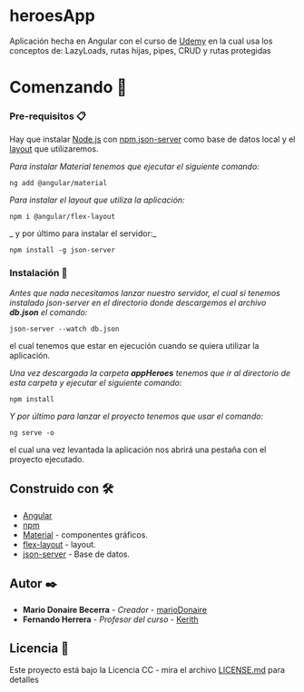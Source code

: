 # heroesApp

Aplicación hecha en Angular con el curso de [Udemy](https://www.udemy.com/course/angular-fernando-herrera/) en la cual usa los conceptos de: LazyLoads, rutas hijas, pipes, CRUD y rutas protegidas

# Comenzando 🚀

### Pre-requisitos 📋

Hay que instalar [Node.js](https://nodejs.org/es/) con [npm](https://www.npmjs.com/),[json-server](https://www.npmjs.com/package/json-server) como base de datos local y el [layout](https://www.npmjs.com/package/@angular/flex-layout) que utilizaremos.

_Para instalar Material tenemos que ejecutar el siguiente comando:_

```
ng add @angular/material
```

_Para instalar el layout que utiliza la aplicación:_

```
npm i @angular/flex-layout
```

_ y por último para instalar el servidor:_

```
npm install -g json-server
```

### Instalación 🔧

_Antes que nada necesitamos lanzar nuestro servidor, el cual si tenemos instalado json-server en el directorio donde descargemos el archivo **db.json** el comando:_

```
json-server --watch db.json
```
el cual tenemos que estar en ejecución cuando se quiera utilizar la aplicación.

_Una vez descargada la carpeta **appHeroes** tenemos que ir al directorio de esta carpeta y ejecutar el siguiente comando:_

```
npm install
```

_Y por último para lanzar el proyecto tenemos que usar el comando:_

```
ng serve -o
```

el cual una vez levantada la aplicación nos abrirá una pestaña con el proyecto ejecutado.

## Construido con 🛠️

* [Angular](https://angular.io/) 
* [npm](https://www.npmjs.com/)
* [Material](https://material.angular.io/) - componentes gráficos.
* [flex-layout](https://www.npmjs.com/package/@angular/flex-layout) - layout.
* [json-server](https://www.npmjs.com/package/json-server) - Base de datos.



## Autor ✒️

* **Mario Donaire Becerra** - *Creador* - [marioDonaire](https://github.com/marioDonaire)
* **Fernando Herrera** - *Profesor del curso* - [Kerith](https://github.com/Klerith)

## Licencia 📄

Este proyecto está bajo la Licencia CC - mira el archivo [LICENSE.md](LICENSE.md) para detalles